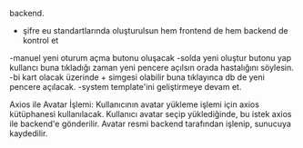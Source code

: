 backend.
- şifre eu standartlarında oluşturulsun hem frontend de hem backend de kontrol et

-manuel yeni oturum açma butonu oluşacak
-solda yeni oluştur butonu yap kullancı buna tıkladığı zaman yeni pencere açılsın orada hastalığını söylesin.
-bi kart olacak üzerinde + simgesi olabilir buna tıklayınca db de yeni pencere açılacak.
-system template'ini geliştirmeye devam et.

Axios ile Avatar İşlemi:
Kullanıcının avatar yükleme işlemi için axios kütüphanesi kullanılacak. Kullanıcı avatar seçip yüklediğinde, bu istek axios ile backend'e gönderilir.
Avatar resmi backend tarafından işlenip, sunucuya kaydedilir.

